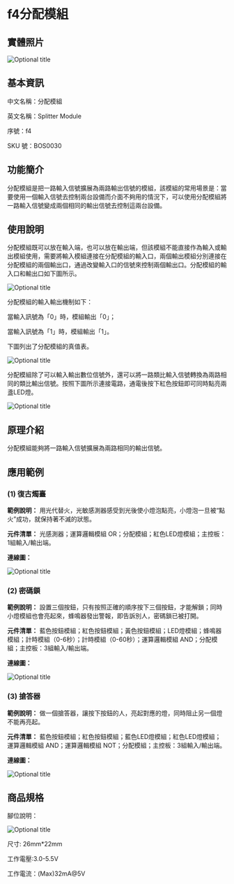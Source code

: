 # f4分配模組

## 實體照片

![Optional title](../.gitbook/assets/function_modules/splitter_module.png)

## 基本資訊

中文名稱：分配模組

英文名稱：Splitter Module

序號：f4

SKU 號：BOS0030

## 功能簡介

分配模組是把一路輸入信號擴展為兩路輸出信號的模組，該模組的常用場景是：當要使用一個輸入信號去控制兩台設備而介面不夠用的情況下，可以使用分配模組將一路輸入信號變成兩個相同的輸出信號去控制這兩台設備。

## 使用說明

分配模組既可以放在輸入端，也可以放在輸出端，但該模組不能直接作為輸入或輸出模組使用，需要將輸入模組連接在分配模組的輸入口，兩個輸出模組分別連接在分配模組的兩個輸出口，通過改變輸入口的信號來控制兩個輸出口。分配模組的輸入口和輸出口如下圖所示。

![Optional title](../.gitbook/assets/function_modules/splitter_module_ui1.png)

分配模組的輸入輸出機制如下：

當輸入訊號為「0」時，模組輸出「0」；

當輸入訊號為「1」時，模組輸出「1」。

下圖列出了分配模組的真值表。

![Optional title](../.gitbook/assets/function_modules/splitter_module_ui2.png)

分配模組除了可以輸入輸出數位信號外，還可以將一路類比輸入信號轉換為兩路相同的類比輸出信號。按照下圖所示連接電路，通電後按下紅色按鈕即可同時點亮兩盞LED燈。

![Optional title](../.gitbook/assets/function_modules/splitter_module_ui3.png)

## 原理介紹

分配模組能夠將一路輸入信號擴展為兩路相同的輸出信號。

## 應用範例

### **\(1\) 復古燭臺**

**範例說明：** 用光代替火，光敏感測器感受到光後使小燈泡點亮，小燈泡一旦被“點火”成功，就保持著不滅的狀態。

**元件清單：** 光感測器；運算邏輯模組 OR；分配模組；紅色LED燈模組；主控板：1組輸入/輸出端。

**連線圖：**

![Optional title](../.gitbook/assets/function_modules/splitter_module_example1.png)

### **\(2\) 密碼鎖**

**範例說明：** 設置三個按鈕，只有按照正確的順序按下三個按鈕，才能解鎖；同時小燈模組也會亮起來，蜂鳴器發出警報，即告訴別人，密碼鎖已被打開。

**元件清單：** 藍色按鈕模組；紅色按鈕模組；黃色按鈕模組；LED燈模組；蜂鳴器模組；計時模組（0-6秒）；計時模組（0-60秒）；運算邏輯模組 AND；分配模組；主控板：3組輸入/輸出端。

**連線圖：**

![Optional title](../.gitbook/assets/function_modules/splitter_module_example2.png)

### **\(3\) 搶答器**

**範例說明：** 做一個搶答器，讓按下按鈕的人，亮起對應的燈，同時阻止另一個燈不能再亮起。

**元件清單：** 藍色按鈕模組；紅色按鈕模組；藍色LED燈模組；紅色LED燈模組；運算邏輯模組 AND；運算邏輯模組 NOT；分配模組；主控板：3組輸入/輸出端。

**連線圖：**

![Optional title](../.gitbook/assets/function_modules/splitter_module_example3.png)

## 商品規格

腳位說明： 

![Optional title](../.gitbook/assets/function_modules/splitter_module_spec.png)

尺寸: 26mm\*22mm

工作電壓:3.0-5.5V

工作電流：\(Max\)32mA@5V

